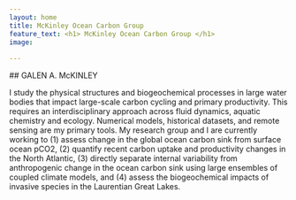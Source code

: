 ```yaml
---
layout: home
title: McKinley Ocean Carbon Group 
feature_text: <h1> McKinley Ocean Carbon Group </h1>
image: 
	
---
```

<div>
## GALEN A. McKINLEY 

<div> <img source="{{site.baseurl}}/assets/img/headshot.jpg" /> </div>

I study the physical structures and biogeochemical processes in large water bodies that impact large-scale carbon cycling and primary productivity. This requires an interdisciplinary approach across fluid dynamics, aquatic chemistry and ecology. Numerical models, historical datasets, and remote sensing are my primary tools. My research group and I are currently working to (1) assess change in the global ocean carbon sink from surface ocean pCO2, (2) quantify recent carbon uptake and productivity changes in the North Atlantic, (3) directly separate internal variability from anthropogenic change in the ocean carbon sink using large ensembles of coupled climate models, and (4) assess the biogeochemical impacts of invasive species in the Laurentian Great Lakes. 




</div>
